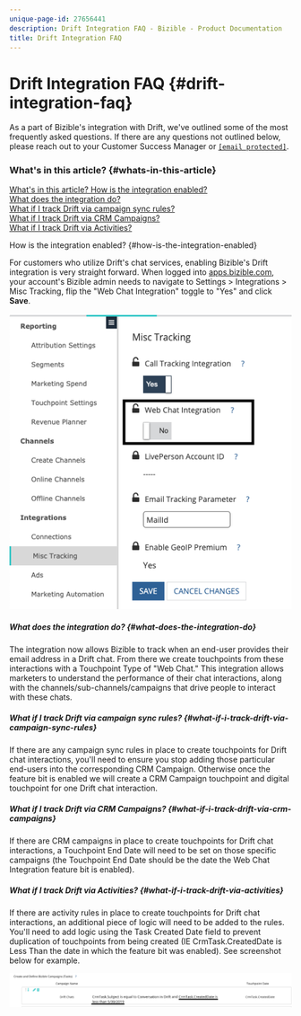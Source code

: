 ```yaml
---
unique-page-id: 27656441
description: Drift Integration FAQ - Bizible - Product Documentation
title: Drift Integration FAQ
---
```


# Drift Integration FAQ {#drift-integration-faq}

As a part of Bizible's integration with Drift, we've outlined some of the most frequently asked questions. If there are any questions not outlined below, please reach out to your Customer Success Manager or [`[email protected]`](http://docs.marketo.com/cdn-cgi/l/email-protection#493a3c3939263b3d092b2033202b252c672a2624).

#####

### What's in this article? {#whats-in-this-article}

[What's in this article? How is the integration enabled?](#how-is-the-integration-enabled)  
[What does the integration do?](#what-does-the-integration-do)  
[What if I track Drift via campaign sync rules?](#what-if-i-track-drift-via-campaign-sync-rules)  
[What if I track Drift via CRM Campaigns?](#what-if-i-track-drift-via-crm-campaigns)  
[What if I track Drift via Activities?](#what-if-i-track-drift-via-activities)

How is the integration enabled? {#how-is-the-integration-enabled}

For customers who utilize Drift's chat services, enabling Bizible's Drift integration is very straight forward. When logged into [apps.bizible.com](http://apps.bizible.com), your account's Bizible admin needs to navigate to Settings > Integrations > Misc Tracking, flip the "Web Chat Integration" toggle to "Yes" and click **Save**.

![](assets/drift-integration-toggle.png)

##### What does the integration do? {#what-does-the-integration-do}

The integration now allows Bizible to track when an end-user provides their email address in a Drift chat. From there we create touchpoints from these interactions with a Touchpoint Type of "Web Chat." This integration allows marketers to understand the performance of their chat interactions, along with the channels/sub-channels/campaigns that drive people to interact with these chats.

##### What if I track Drift via campaign sync rules? {#what-if-i-track-drift-via-campaign-sync-rules}

If there are any campaign sync rules in place to create touchpoints for Drift chat interactions, you'll need to ensure you stop adding those particular end-users into the corresponding CRM Campaign. Otherwise once the feature bit is enabled we will create a CRM Campaign touchpoint and digital touchpoint for one Drift chat interaction.

##### What if I track Drift via CRM Campaigns? {#what-if-i-track-drift-via-crm-campaigns}

If there are CRM campaigns in place to create touchpoints for Drift chat interactions, a Touchpoint End Date will need to be set on those specific campaigns (the Touchpoint End Date should be the date the Web Chat Integration feature bit is enabled).

##### What if I track Drift via Activities? {#what-if-i-track-drift-via-activities}

If there are activity rules in place to create touchpoints for Drift chat interactions, an additional piece of logic will need to be added to the rules. You'll need to add logic using the Task Created Date field to prevent duplication of touchpoints from being created (IE CrmTask.CreatedDate is Less Than the date in which the feature bit was enabled). See screenshot below for example.

![](assets/activity-rule-drift.png)

